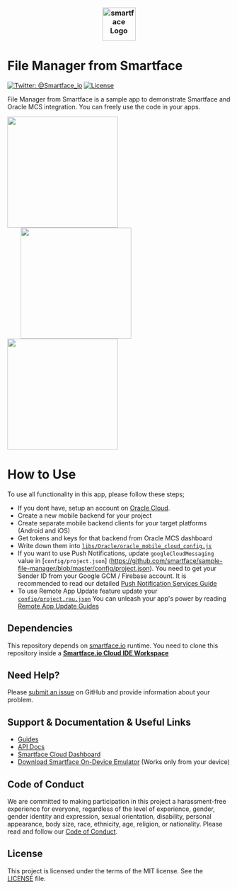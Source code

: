 <h3 align="center">
  <img height=75 src="https://github.com/smartface/sample-self-service/blob/master/temp/smartface_logo.png" alt="smartface Logo" />
</h3>

# File Manager from Smartface
[![Twitter: @Smartface_io](https://img.shields.io/badge/contact-@Smartface_io-blue.svg?style=flat)](https://twitter.com/smartface_io)
[![License](https://img.shields.io/badge/license-MIT-green.svg?style=flat)](https://github.com/smartface/sample-self-service/blob/master/LICENSE)

File Manager from Smartface is a sample app to demonstrate Smartface and Oracle MCS integration. You can freely use the code in your apps.

<img width=250 src="https://github.com/smartface/sample-self-service/blob/master/temp/s_1.png">
<img width=250 src="https://github.com/smartface/sample-self-service/blob/master/temp/s_2.png" hspace="30">
<img width=250 src="https://github.com/smartface/sample-self-service/blob/master/temp/s_3.png">

# How to Use
To use all functionality in this app, please follow these steps;
* If you dont have, setup an account on [Oracle Cloud](https://cloud.oracle.com). 
* Create a new mobile backend for your project
* Create separate mobile backend clients for your target platforms (Android and iOS)
* Get tokens and keys for that backend from Oracle MCS dashboard
* Write down them into [`libs/Oracle/oracle_mobile_cloud_config.js`](https://github.com/smartface/sample-file-manager/blob/master/scripts/libs/Oracle/oracle_mobile_cloud_config.js)
* If you want to use Push Notifications, update `googleCloudMessaging` value in [`config/project.json`] (https://github.com/smartface/sample-file-manager/blob/master/config/project.json). You need to get your Sender ID from your Google GCM / Firebase account. It is recommended to read our detailed [Push Notification Services Guide](https://smartface.atlassian.net/wiki/display/GUIDE/Push+Notification+Services)
* To use Remote App Update feature update your [`config/project.rau.json`](https://github.com/smartface/sample-file-manager/blob/master/config/project.rau.json) You can unleash your app's power by reading [Remote App Update Guides](https://smartface.atlassian.net/wiki/display/GUIDE/Remote+App+Update+Guides)

## Dependencies

This repository depends on [smartface.io](https://smartface.io) runtime.
You need to clone this repository inside a [**Smartface.io Cloud IDE Workspace**](https://cloud.smartface.io/Home/Index)

## Need Help?

Please [submit an issue](https://github.com/smartface/sample-self-service/issues) on GitHub and provide information about your problem.

## Support & Documentation & Useful Links
- [Guides](https://www.smartface.io/guides)
- [API Docs](https://docs.smartface.io)
- [Smartface Cloud Dashboard](https://cloud.smartface.io)
- [Download Smartface On-Device Emulator](https://smf.to/app) (Works only from your device)

## Code of Conduct
We are committed to making participation in this project a harassment-free experience for everyone, regardless of the level of experience, gender, gender identity and expression, sexual orientation, disability, personal appearance, body size, race, ethnicity, age, religion, or nationality.
Please read and follow our [Code of Conduct](https://github.com/smartface/sample-self-service/blob/master/CODE_OF_CONDUCT.md).

## License

This project is licensed under the terms of the MIT license. See the [LICENSE](LICENSE) file.
